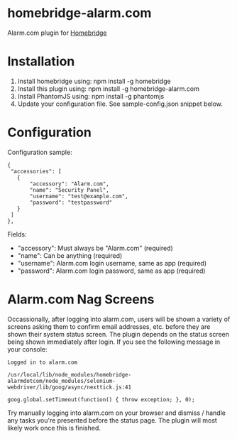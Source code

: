 # homebridge-alarm.com
Alarm.com plugin for [Homebridge](https://github.com/nfarina/homebridge)

# Installation
1. Install homebridge using: npm install -g homebridge
2. Install this plugin using: npm install -g homebridge-alarm.com
3. Install PhantomJS using: npm install -g phantomjs
4. Update your configuration file. See sample-config.json snippet below. 

# Configuration

Configuration sample:

 ```
{
  "accessories": [
    {
        "accessory": "Alarm.com",
        "name": "Security Panel",
        "username": "test@example.com",
        "password": "testpassword"
    }
  ]
},

```

Fields: 

* "accessory": Must always be "Alarm.com" (required)
* "name": Can be anything (required)
* "username": Alarm.com login username, same as app (required)
* "password": Alarm.com login password, same as app (required)

# Alarm.com Nag Screens

Occassionally, after logging into alarm.com, users will be shown a variety of screens asking them to confirm email addresses, etc. before they are shown their system status screen. The plugin depends on the status screen being shown immediately after login. If you see the following message in your console:

```
Logged in to alarm.com

/usr/local/lib/node_modules/homebridge-alarmdotcom/node_modules/selenium-webdriver/lib/goog/async/nexttick.js:41

goog.global.setTimeout(function() { throw exception; }, 0);
```

Try manually logging into alarm.com on your browser and dismiss / handle any tasks you're presented before the status page. The plugin will most likely work once this is finished.
